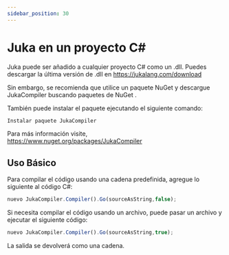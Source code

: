 ```yaml
---
sidebar_position: 30
---
```


# Juka en un proyecto C#

Juka puede ser añadido a cualquier proyecto C# como un .dll. Puedes descargar la última versión de .dll en https://jukalang.com/download

Sin embargo, se recomienda que utilice un paquete NuGet y descargue JukaCompiler buscando paquetes de NuGet .

También puede instalar el paquete ejecutando el siguiente comando:
```jsx
Instalar paquete JukaCompiler
```
Para más información visite, https://www.nuget.org/packages/JukaCompiler


## Uso Básico

Para compilar el código usando una cadena predefinida, agregue lo siguiente al código C#:

```jsx
nuevo JukaCompiler.Compiler().Go(sourceAsString,false);
```

Si necesita compilar el código usando un archivo, puede pasar un archivo y ejecutar el siguiente código:

```jsx
nuevo JukaCompiler.Compiler().Go(sourceAsString,true);
```

La salida se devolverá como una cadena.